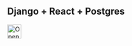 ## Django + React + Postgres

<a href="https://idx.google.com/new?template=https://github.com/pradeepvrm/idx-templates/tree/main/django%2Breact%2Bpostgres">
  <img height="32" alt="Open in IDX" src="https://cdn.idx.dev/btn/open_dark_32.svg">
</a>